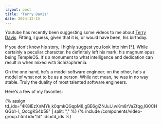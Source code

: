 ```yaml
---
layout: post
title: "Terry Davis"
date: 2024-12-15
---
```


Youtube has recently been suggesting some videos to me about [Terry Davis](https://en.wikipedia.org/wiki/Terry_A._Davis).
Fitting, I guess, given that it is, or would have been, his birthday.

If you don't know his story, I highly suggest you look into him [[*]](https://www.youtube.com/watch?v=YMUhbIAA9-8).
While certainly a peculiar character, he definitely left his mark, his magnum opus being TempleOS.
It's a monument to what intelligence and dedication can result in when mixed with Schizophrenia.

On the one hand, he's a model software engineer; on the other, he's a model of what not to be as a person.
While not mean, he was in no way stable.
Truly the duality of most talented software engineers.

Here's a few of my favorites:

{% assign td_ids="4K8IEzXnMYk,k0qmkQGqpM8,gBE6glZNJuU,wKm8rVaZfqg,IG0CHGGb1-I,_QccgKS4b58" | split: "," %}
{% include /components/video-group.html id="td" ids=td_ids %}
